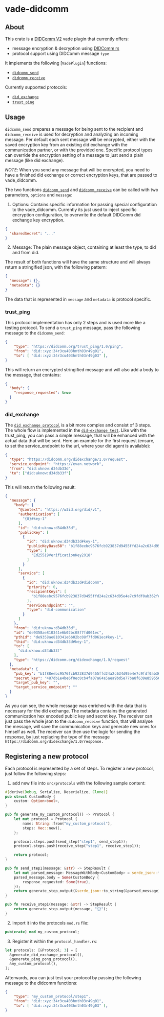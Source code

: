 # vade-didcomm

## About

This crate is a [DIDComm V2](https://identity.foundation/didcomm-messaging/spec/) vade plugin that currently offers:

- message encryption & decryption using [DIDComm rs](https://github.com/decentralized-identity/didcomm-rs)
- protocol support using DIDComm message `type`

It implements the following [`VadePlugin`] functions:

- [`didcomm_send`]
- [`didcomm_receive`]

Currently supported protocols:

- [`did_exchange`]
- [`trust_ping`]

## Usage

`didcomm_send` prepares a message for being sent to the recipient and `didcomm_receive` is used for decryption and analyzing an incoming message. Per default each sent message will be encrypted, either with the saved encryption key from an existing did exchange with the communication partner, or with the provided one. Specific protocol types can override the encryption setting of a message to just send a plain message (like did exchange).

*NOTE*: When you send any message that will be encrypted, you need to have a finished did exchange or correct encryption keys, that are passed to vade_didcomm.

The two functions [`didcomm_send`] and [`didcomm_receive`] can be called with two parameters, `options` and `message`:

1. Options: Contains specific information for passing special configuration to the vade_didcomm. Currently its just used to inject specific encryption configuration, to overwrite the default DIDComm did exchange key encryption.

```json
{
  "sharedSecret": "..."
}
```

2. Message: The plain message object, containing at least the type, to did and from did.

The result of both functions will have the same structure and will always return a stringified json, with the following pattern:

```json
{
  "message": {},
  "metadata": {}
}
```

The data that is represented in `message` and `metadata` is protocol specific.

### trust_ping

This protocol implementation has only 2 steps and is used more like a testing protocol.
To send a `trust_ping` message, pass the following message to the `didcomm_send`:

```json
{
    "type": "https://didcomm.org/trust_ping/1.0/ping",
    "from": "did::xyz:34r3cu403hnth03r49g01",
    "to": [ "did::xyz:34r3cu403hnth03r49g03" ],
}
```

This will return an encrypted stringified message and will also add a body to the message, that contains:

```json
{
  "body": {
    "response_requested": true
  }
}
```

### did_exchange

The [`did exchange protocol`] is a bit more complex and consist of 3 steps. The whole flow is implemented in the [`did-exchange test`]. Like with the trust_ping, you can pass a simple message, that will be enhanced with the actual data that will be sent. Here an example for the first request (ensure, to set the service_endpoint to the url, where your did agent is available):

```json
{
  "type": "https://didcomm.org/didexchange/1.0/request",
  "service_endpoint": "https://evan.network",
  "from": "did:uknow:d34db33d",
  "to": ["did:uknow:d34db33f"]
}
```

This will return the following result:

```json
{
  "message": {
    "body": {
      "@context": "https://w3id.org/did/v1",
      "authentication": [
        "{0}#key-1"
      ],
      "id": "did:uknow:d34db33d",
      "publicKey": [
        {
          "id": "did:uknow:d34db33d#key-1",
          "publicKeyBase58": "b1f88eebc9576fcb923837d9455ffd24a2c634d95e4e7c9fdf0ab362fd092a7c",
          "type": [
            "Ed25519VerificationKey2018"
          ]
        }
      ],
      "service": [
        {
          "id": "did:uknow:d34db33d#didcomm",
          "priority": 0,
          "recipientKeys": [
            "b1f88eebc9576fcb923837d9455ffd24a2c634d95e4e7c9fdf0ab362fd092a7c"
          ],
          "serviceEndpoint": "",
          "type": "did-communication"
        }
      ]
    },
    "from": "did:uknow:d34db33d",
    "id": "de9358ae810341e6b02bc08f7fd061ec",
    "pthid": "de9358ae810341e6b02bc08f7fd061ec#key-1",
    "thid": "did:uknow:d34db33d#key-1",
    "to": [
      "did:uknow:d34db33f"
    ],
    "type": "https://didcomm.org/didexchange/1.0/request"
  },
  "metadata": {
    "pub_key": "b1f88eebc9576fcb923837d9455ffd24a2c634d95e4e7c9fdf0ab362fd092a7c",
    "secret_key": "487db1e4be6f0ec0cb4fa07a64a5aea9bd5e77ba8f639e8595563535c5784166",
    "target_pub_key": "",
    "target_service_endpoint": ""
  }
}
```

As you can see, the whole message was enriched with the data that is necessary for the did exchange. The metadata contains the generated communication hex encoded public key and secret key. The receiver can just pass the whole json to the `didcomm_receive` function, that will analyse the message, will save the communication keys and generate new ones for himself as well. The receiver can then use the logic for sending the response, by just replacing the type of the message `https://didcomm.org/didexchange/1.0/response.`

## Registering a new protocol

Each protocol is represented by a set of steps. To register a new protocol, just follow the following steps:

1. add new file into `src/protocols` with the following sample content:

```rs
#[derive(Debug, Serialize, Deserialize, Clone)]
pub struct CustomBody {
    custom: Option<bool>,
}

pub fn generate_my_custom_protocol() -> Protocol {
    let mut protocol = Protocol {
        name: String::from("my_custom_protocol"),
        steps: Vec::new(),
    };

    protocol.steps.push(send_step("step1", send_step1));
    protocol.steps.push(receive_step("step1", receive_step1));

    return protocol;
}

pub fn send_step1(message: &str) -> StepResult {
    let mut parsed_message: MessageWithBody<CustomBody> = serde_json::from_str(message)?;
    parsed_message.body = Some(CustomBody {
        response_requested: Some(true),
    });
    return generate_step_output(&serde_json::to_string(&parsed_message)?, "{}");
}

pub fn receive_step1(message: &str) -> StepResult {
    return generate_step_output(message, "{}");
}
```

2. Import it into the protocols `mod.rs` file:

```rs
pub(crate) mod my_custom_protocol;
```

3. Register it within the `protocol_handler.rs`:

```rs
let protocols: [&Protocol; 3] = [
  &generate_did_exchange_protocol(),
  &generate_ping_pong_protocol(),
  &my_custom_protocol(),
];
```

Afterwards, you can just test your protocol by passing the following message to the didcomm functions:

```json
{
    "type": "my_custom_protocol/step1",
    "from": "did::xyz:34r3cu403hnth03r49g01",
    "to": [ "did::xyz:34r3cu403hnth03r49g03" ],
}
```

[`didcomm_send`]: https://git.slock.it/equs/interop/vade/vade-didcomm/-/blob/feature/SL-6-key-exchange/src/vade_didcomm.rs#L37
[`didcomm_receive`]: https://git.slock.it/equs/interop/vade/vade-didcomm/-/blob/feature/SL-6-key-exchange/src/vade_didcomm.rs#L104
[`did_exchange`]: https://git.slock.it/equs/interop/vade/vade-didcomm/-/blob/feature/SL-6-key-exchange/src/protocols/did_exchange/did_exchange.rs
[`trust_ping`]: https://git.slock.it/equs/interop/vade/vade-didcomm/-/blob/feature/SL-6-key-exchange/src/protocols/pingpong.rs
[`did exchange protocol`]: https://github.com/hyperledger/aries-rfcs/tree/master/features/0023-did-exchange
[`did-exchange test`]: https://git.slock.it/equs/interop/vade/vade-didcomm/-/blob/feature/SL-6-key-exchange/tests/did-exchange.rs
